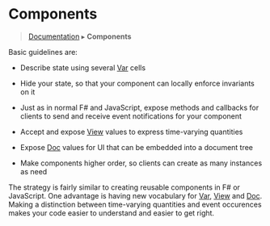# Components
> [Documentation](../README.md) ▸ **Components**

Basic guidelines are:

* Describe state using several [Var](Var.md) cells

* Hide your state, so that your component can locally enforce invariants on it

* Just as in normal F# and JavaScript, expose methods and callbacks for
  clients to send and receive event notifications for your component

* Accept and expose [View](View.md) values to express time-varying quantities 

* Expose [Doc](Doc.md) values for UI that can be embedded into a document tree

* Make components higher order, so clients can create as many instances as need

The strategy is fairly similar to creating reusable
components in F# or JavaScript.  One advantage is having new vocabulary
for [Var](Var.md), [View](View.md) and [Doc](Doc.md).  Making a distinction
between time-varying quantities and event occurences makes your code easier
to understand and easier to get right.

